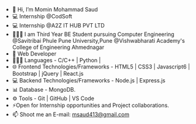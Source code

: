 - 👋 Hi, I’m Momin Mohammad Saud
- 💻 Internship  @CodSoft
- 💻 Internship @A2Z IT HUB PVT LTD 
- 👷🏼‍♂️ I am Third Year BE Student pursuing Computer Engineering @Savitribai Phule Pune University,Pune @Vishwabharati Academy's College of Engineering Ahmednagar
- 🔭 Web Developer 
- 🧑🏻‍💻 Languages - C/C++ | Python |
- 🌐 Frontend Technologies/Frameworks - HTML5 | CSS3 | Javascript6 | Bootstrap | jQuery | React.js
- 💻 Backend Technologies/Frameworks - Node.js | Express.js
- 📊 Database - MongoDB.
- ⚙️ Tools - Git | GitHub | VS Code
- ⚡Open for Internship opportunities and Project collaborations.
- 📫 Shoot me an E-mail: msaud413@gmail.com


